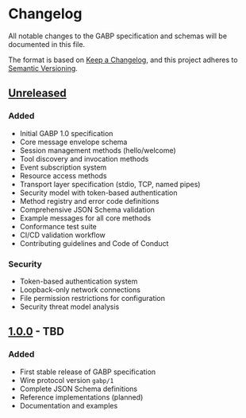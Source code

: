 # Changelog

All notable changes to the GABP specification and schemas will be documented in this file.

The format is based on [Keep a Changelog](https://keepachangelog.com/en/1.0.0/), and this project adheres to [Semantic Versioning](https://semver.org/spec/v2.0.0.html).

## [Unreleased]

### Added
- Initial GABP 1.0 specification
- Core message envelope schema
- Session management methods (hello/welcome)
- Tool discovery and invocation methods
- Event subscription system
- Resource access methods
- Transport layer specification (stdio, TCP, named pipes)
- Security model with token-based authentication
- Method registry and error code definitions
- Comprehensive JSON Schema validation
- Example messages for all core methods
- Conformance test suite
- CI/CD validation workflow
- Contributing guidelines and Code of Conduct

### Security
- Token-based authentication system
- Loopback-only network connections
- File permission restrictions for configuration
- Security threat model analysis

## [1.0.0] - TBD

### Added
- First stable release of GABP specification
- Wire protocol version `gabp/1`
- Complete JSON Schema definitions
- Reference implementations (planned)
- Documentation and examples

[Unreleased]: https://github.com/pardeike/GABP/compare/HEAD...HEAD
[1.0.0]: https://github.com/pardeike/GABP/releases/tag/v1.0.0